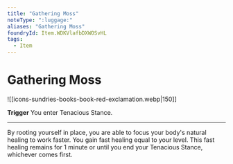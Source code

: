 ```yaml
---
title: "Gathering Moss"
noteType: ":luggage:"
aliases: "Gathering Moss"
foundryId: Item.WDKVlafbDXWOSvHL
tags:
  - Item
---
```


# Gathering Moss
![[icons-sundries-books-book-red-exclamation.webp|150]]

**Trigger** You enter Tenacious Stance.

* * *

By rooting yourself in place, you are able to focus your body's natural healing to work faster. You gain fast healing equal to your level. This fast healing remains for 1 minute or until you end your Tenacious Stance, whichever comes first.
